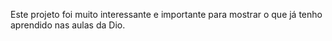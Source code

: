 Este projeto foi muito interessante e importante para mostrar o que já tenho aprendido nas aulas da Dio.
